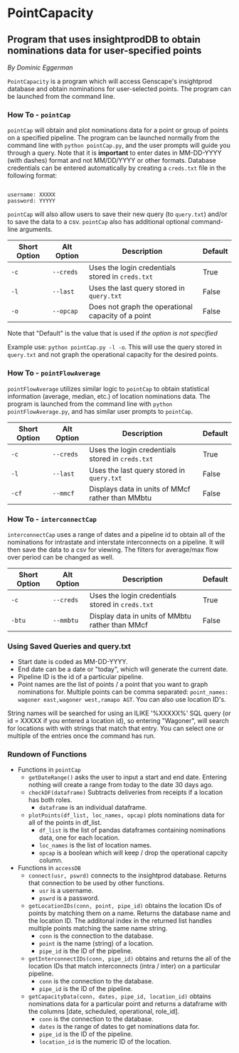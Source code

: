 # PointCapacity

## Program that uses insightprodDB to obtain nominations data for user-specified points

*By Dominic Eggerman*

`PointCapacity` is a program which will access Genscape's insightprod database and obtain nominations for user-selected points.
The program can be launched from the command line.

### How To - `pointCap`

`pointCap` will obtain and plot nominations data for a point or group of points on a specified pipeline.  The program can be launched normally from the command line with `python pointCap.py`, and the user prompts will guide you through a query.  Note that it is **important** to enter dates in MM-DD-YYYY (with dashes) format and not MM/DD/YYYY or other formats.  Database credentials can be entered automatically by creating a `creds.txt` file in the following format:

```

username: XXXXX
password: YYYYY

```

`pointCap` will also allow users to save their new query (to `query.txt`) and/or to save the data to a csv.  `pointCap` also has additional optional command-line arguments.

| Short Option | Alt Option | Description | Default |
|---|---|---|---|
| `-c` | `--creds` | Uses the login credentials stored in `creds.txt` | True |
| `-l` | `--last` | Uses the last query stored in `query.txt` | False |
| `-o` | `--opcap` | Does not graph the operational capacity of a point | False |

Note that "Default" is the value that is used if *the option is not specified*

Example use: `python pointCap.py -l -o`.  This will use the query stored in `query.txt` and not graph the operational capacity for the desired points.

### How To - `pointFlowAverage`

`pointFlowAverage` utilizes similar logic to `pointCap` to obtain statistical information (average, median, etc.) of location nominations data.  The program is launched from the command line with `python pointFlowAverage.py`, and has similar user prompts to `pointCap`.

| Short Option | Alt Option | Description | Default |
|---|---|---|---|
| `-c` | `--creds` | Uses the login credentials stored in `creds.txt` | True |
| `-l` | `--last` | Uses the last query stored in `query.txt` | False |
| `-cf` | `--mmcf` | Displays data in units of MMcf rather than MMbtu | False |

### How To - `interconnectCap`

`interconnectCap` uses a range of dates and a pipeline id to obtain all of the nominations for intrastate and interstate interconnects on a pipeline.  It will then save the data to a csv for viewing.  The filters for average/max flow over period can be changed as well.

| Short Option | Alt Option | Description | Default |
|---|---|---|---|
| `-c` | `--creds` | Uses the login credentials stored in `creds.txt` | True |
| `-btu` | `--mmbtu` | Display data in units of MMbtu rather than MMcf | False |

### Using Saved Queries and query.txt

- Start date is coded as MM-DD-YYYY.
- End date can be a date or "today", which will generate the current date.
- Pipeline ID is the id of a particular pipeline.
- Point names are the list of points / a point that you want to graph nominations for.  Multiple points can be comma separated: `point_names: wagoner east,wagoner west,ramapo AGT`.  You can also use location ID's.

String names will be searched for using an ILIKE '%XXXXX%' SQL query (or id = XXXXX if you entered a location id), so entering "Wagoner", will search for locations with with strings that match that entry.  You can select one or multiple of the entries once the command has run.

### Rundown of Functions

- Functions in `pointCap`
    - `getDateRange()` asks the user to input a start and end date.  Entering nothing will create a range from today to the date 30 days ago.
    - `checkDF(dataframe)` Subtracts deliveries from receipts if a location has both roles.
        - `dataframe` is an individual dataframe.
    - `plotPoints(df_list, loc_names, opcap)` plots nominations data for all of the points in df_list.
        - `df_list` is the list of pandas dataframes containing nominations data, one for each location.
        - `loc_names` is the list of location names.
        - `opcap` is a boolean which will keep / drop the operational capcity column.
- Functions in `accessDB`
    - `connect(usr, pswrd)` connects to the insightprod database.  Returns that connection to be used by other functions.
        - `usr` is a username.
        - `pswrd` is a password.
    - `getLocationIDs(conn, point, pipe_id)` obtains the location IDs of points by matching them on a name.  Returns the database name and the location ID.  The additonal index in the returned list handles multiple points matching the same name string.
        - `conn` is the connection to the database.
        - `point` is the name (string) of a location.
        - `pipe_id` is the ID of the pipeline.
    - `getInterconnectIDs(conn, pipe_id)` obtains and returns the all of the location IDs that match interconnects (intra / inter) on a particular pipeline.
        - `conn` is the connection to the database.
        - `pipe_id` is the ID of the pipeline.
    - `getCapacityData(conn, dates, pipe_id, location_id)` obtains nominations data for a particular point and returns a dataframe with the columns [date, scheduled, operational, role_id].
        - `conn` is the connection to the database.
        - `dates` is the range of dates to get nominations data for.
        - `pipe_id` is the ID of the pipeline.
        - `location_id` is the numeric ID of the location.